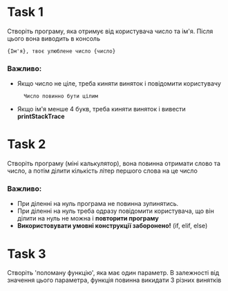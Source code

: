 # Task 1

Створіть програму, яка отримує від користувача число та ім'я. Після цього вона виводить в консоль 

    {Ім'я}, твоє улюблене число {число}

### Важливо:
- Якщо число не ціле, треба киняти виняток і повідомити користувачу

        Число повинно бути цілим
- Якщо ім'я менше 4 букв, треба киняти виняток і вивести **printStackTrace**

# Task 2
Створіть програму (міні калькулятор), вона повинна отримати слово та число, а потім ділити кількість літер першого слова на це число

### Важливо:

- При діленні на нуль програма не повинна зупинятись. 
- При діленні на нуль треба одразу повідомити користувача, що він ділити на нуль не можна і **повторити програму**
- **Використовувати умовні конструкції заборонено!** (if, elif, else)

# Task 3

Створіть 'поломану функцію', яка має один параметр. В залежності від значення цього параметра, функція повинна викидати 3 різних винятків